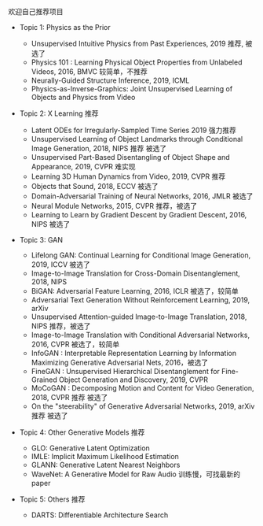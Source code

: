欢迎自己推荐项目

- Topic 1: Physics as the Prior
  - Unsupervised Intuitive Physics from Past Experiences, 2019 推荐, 被选了
  - Physics 101 : Learning Physical Object Properties from Unlabeled Videos, 2016, BMVC 较简单，不推荐
  - Neurally-Guided Structure Inference, 2019, ICML
  - Physics-as-Inverse-Graphics: Joint Unsupervised Learning of Objects and Physics from Video

- Topic 2: X Learning 推荐
  - Latent ODEs for Irregularly-Sampled Time Series 2019 强力推荐
  - Unsupervised Learning of Object Landmarks through Conditional Image Generation, 2018, NIPS  推荐 被选了
  - Unsupervised Part-Based Disentangling of Object Shape and Appearance, 2019, CVPR 难实现
  - Learning 3D Human Dynamics from Video, 2019, CVPR 推荐
  - Objects that Sound, 2018, ECCV 被选了
  - Domain-Adversarial Training of Neural Networks, 2016, JMLR 被选了
  - Neural Module Networks, 2015, CVPR 推荐，被选了
  - Learning to Learn by Gradient Descent by Gradient Descent, 2016, NIPS 被选了

- Topic 3: GAN
  - Lifelong GAN: Continual Learning for Conditional Image Generation, 2019, ICCV  被选了
  - Image-to-Image Translation for Cross-Domain Disentanglement, 2018, NIPS
  - BiGAN: Adversarial Feature Learning, 2016, ICLR 被选了，较简单
  - Adversarial Text Generation Without Reinforcement Learning, 2019, arXiv
  - Unsupervised Attention-guided Image-to-Image Translation, 2018, NIPS 推荐，被选了
  - Image-to-Image Translation with Conditional Adversarial Networks, 2016, CVPR 被选了，较简单
  - InfoGAN : Interpretable Representation Learning by Information Maximizing Generative Adversarial Nets, 2016，被选了
  - FineGAN : Unsupervised Hierarchical Disentanglement for Fine-Grained Object Generation and Discovery, 2019, CVPR
  - MoCoGAN : Decomposing Motion and Content for Video Generation, 2018, CVPR 推荐 被选了
  - On the "steerability" of Generative Adversarial Networks, 2019, arXiv 推荐 被选了
  
- Topic 4: Other Generative Models 推荐
  - GLO: Generative Latent Optimization
  - IMLE: Implicit Maximum Likelihood Estimation
  - GLANN: Generative Latent Nearest Neighbors
  - WaveNet: A Generative Model for Raw Audio 训练慢，可找最新的paper

- Topic 5: Others 推荐
  - DARTS: Differentiable Architecture Search
 
